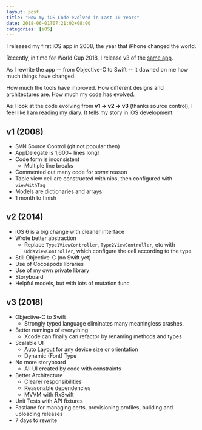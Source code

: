 ```yaml
---
layout: post
title: "How my iOS Code evolved in Last 10 Years"
date: 2018-06-01T07:21:02+08:00
categories: [iOS]
---
```


I released my first iOS app in 2008, the year that iPhone changed the world.

Recently, in time for World Cup 2018, I release v3 of the [same app](http://just2us.com/sgfootball/).

As I rewrite the app -- from Objective-C to Swift -- it dawned on me how much things have changed.

How much the tools have improved. How different designs and architectures are. How much my code has evolved.

As I look at the code evolving from **v1 -> v2 -> v3** (thanks source control), I feel like I am reading my diary. It tells my story in iOS development.

## v1 (2008)

- SVN Source Control (git not popular then)
- AppDelegate is 1,600+ lines long!
- Code form is inconsistent
  - Multiple line breaks
- Commented out many code for _some_ reason
- Table view cell are constructed with nibs, then configured with `viewWithTag`
- Models are dictionaries and arrays
- 1 month to finish

## v2 (2014)

- iOS 6 is a big change with cleaner interface
- Wrote better abstraction
  - Replace `Type1ViewController`, `Type2ViewController`, etc with `OddsViewController`, which configure the cell according to the type
- Still Objective-C (no Swift yet)
- Use of Cocoapods libraries
- Use of my own private library
- Storyboard
- Helpful models, but with lots of mutation func

## v3 (2018)

- Objective-C to Swift
  - Strongly typed language eliminates many meaningless crashes.
- Better namings of everything
  - Xcode can finally can refactor by renaming methods and types
- Scalable UI
  - Auto Layout for any device size or orientation
  - Dynamic (Font) Type
- No more storyboard
  - All UI created by code with constraints
- Better Architecture
  - Clearer responsibilities
  - Reasonable dependencies
  - MVVM with RxSwift
- Unit Tests with API fixtures
- Fastlane for managing certs, provisioning profiles, building and uploading releases
- 7 days to rewrite
